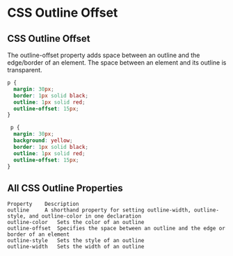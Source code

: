 # CSS Outline Offset

## CSS Outline Offset
The outline-offset property adds space between an outline and the edge/border of an element. The space between an element and its outline is transparent.

```css
p {
  margin: 30px;
  border: 1px solid black;
  outline: 1px solid red;
  outline-offset: 15px;
}
```

```css
 p {
  margin: 30px;
  background: yellow;
  border: 1px solid black;
  outline: 1px solid red;
  outline-offset: 15px;
}
```

## All CSS Outline Properties
```
Property 	Description
outline 	A shorthand property for setting outline-width, outline-style, and outline-color in one declaration
outline-color 	Sets the color of an outline
outline-offset 	Specifies the space between an outline and the edge or border of an element
outline-style 	Sets the style of an outline
outline-width 	Sets the width of an outline
```

